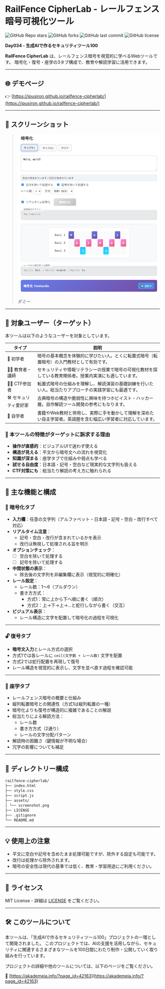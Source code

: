 # RailFence CipherLab - レールフェンス暗号可視化ツール

![GitHub Repo stars](https://img.shields.io/github/stars/ipusiron/railfence-cipherlab?style=social)
![GitHub forks](https://img.shields.io/github/forks/ipusiron/railfence-cipherlab?style=social)
![GitHub last commit](https://img.shields.io/github/last-commit/ipusiron/railfence-cipherlab)
![GitHub license](https://img.shields.io/github/license/ipusiron/railfence-cipherlab)

**Day034 - 生成AIで作るセキュリティツール100**

**RailFence CipherLab** は、レールフェンス暗号を視覚的に学べるWebツールです。
暗号化・復号・座学の3タブ構成で、教育や解読学習に活用できます。

---

## 🌐 デモページ

👉 [https://ipusiron.github.io/railfence-cipherlab/](https://ipusiron.github.io/railfence-cipherlab/)

---

## 📸 スクリーンショット

> ![ダミー](assets/screenshot.png)
>
> *ダミー*

---

## 🎯 対象ユーザー（ターゲット）

本ツールは以下のようなユーザーを対象としています。

| タイプ | 説明 |
|--------|------|
| 🔰 初学者 | 暗号の基本概念を体験的に学びたい人。とくに転置式暗号（転置暗号）の入門教材として有効です。 |
| 👩‍🏫 教育者・講師 | セキュリティや情報リテラシーの授業で暗号の可視化教材を探している教育関係者。授業内実演にも適しています。 |
| 🧑‍🎓 CTF参加者 | 転置式暗号の仕組みを理解し、解読演習の基礎訓練を行いたい人。総当たりアプローチの実践学習にも最適です。 |
| 🛠️ セキュリティ愛好家 | 古典暗号の構造や脆弱性に興味を持つホビイスト・ハッカー層。自作解読ツール開発の参考にもなります。 |
| 📖 自学者 | 書籍やWeb教材と併用し、実際に手を動かして理解を深めたい自主学習者。英語圏を含む幅広い学習者に対応しています。 |

### 🧠 本ツールの特徴がターゲットに訴求する理由

- **操作が直感的**：ビジュアルUIで迷わず使える
- **構造が見える**：平文から暗号文への流れを視覚化
- **知識が深まる**：座学タブで仕組みや弱点も学べる
- **試せる自由度**：日本語・記号・空白など現実的な文字列も扱える
- **CTF対策にも**：総当たり解読の考え方に触れられる

---

## 🔧 主な機能と構成

### 🔐 暗号化タブ

- **入力欄**：任意の文字列（アルファベット・日本語・記号・空白・改行すべて対応）
- **リアルタイム注意**：
  - 記号・空白・改行が含まれているかを表示
  - 改行は無視して処理される旨を明示
- **オプションチェック**：
  - [ ] 空白を除いて処理する
  - [ ] 記号を除いて処理する
- **中間状態の表示**：
  - 除去後の文字列を非編集欄に表示（視覚的に明確化）
- **レール設定**：
  - レール数：1〜6（プルダウン）
  - 書き方方式：
    - 方式1：常に上から下へ順に書く（順次）
    - 方式2：上→下→上→…と蛇行しながら書く（交互）
- **ビジュアル表示**：
  - レール構造に文字を配置して暗号化の過程を可視化

---

### 🔓 復号タブ

- **暗号文入力**とレール方式の選択
- 方式1では各レールに `ceil(文字数 ÷ レール数)` 文字を配置
- 方式2では蛇行配置を再現して復号
- レール構造を視覚的に表示し、文字を並べ直す過程を確認可能

---

### 📘 座学タブ

- レールフェンス暗号の概要と仕組み
- 縦列転置暗号との関連性（方式1は縦列転置の一種）
- 暗号化よりも復号が構造的に複雑であることの解説
- 総当たりによる解読方法：
  - レール数
  - 書き方方式（2通り）
  - レールの文字分配パターン
- 解読時の困難さ（鍵情報が不明な場合）
- 冗字の影響についても補足

---

## 📂 ディレクトリー構成

```
railfence-cipherlab/
├── index.html
├── style.css
├── script.js
├── assets/
│ └── screenshot.png
├── LICENSE
├── .gitignore
└── README.md
```

---

## 💡 使用上の注意

- 平文に空白や記号を含めたまま処理可能ですが、除外する設定も可能です。
- 改行は処理から除外されます。
- 暗号の安全性は現代の基準では低く、教育・学習用途にご利用ください。

---

## 📄 ライセンス

MIT License - 詳細は [LICENSE](LICENSE) をご覧ください。

---

## 🛠 このツールについて

本ツールは、「生成AIで作るセキュリティツール100」プロジェクトの一環として開発されました。 このプロジェクトでは、AIの支援を活用しながら、セキュリティに関連するさまざまなツールを100日間にわたり制作・公開していく取り組みを行っています。

プロジェクトの詳細や他のツールについては、以下のページをご覧ください。

🔗 [https://akademeia.info/?page_id=42163](https://akademeia.info/?page_id=42163)
